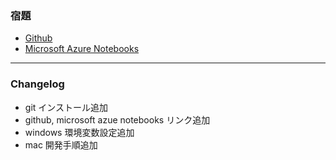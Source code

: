 ### 宿題

*   <a href="https://github.com/" target="_blank">Github</a>
*   <a href="https://notebooks.azure.com/" target="_blank">Microsoft Azure Notebooks</a>

---

### Changelog

*   git インストール追加
*   github, microsoft azue notebooks リンク追加
*   windows 環境変数設定追加
*   mac 開発手順追加
